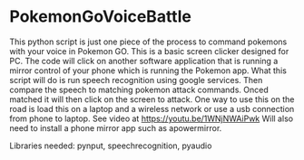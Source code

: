 # PokemonGoVoiceBattle
This python script is just one piece of the process to command pokemons with your voice in Pokemon GO. This is a basic screen clicker designed for PC. The code will click on another software application that is running a mirror control of your phone which is running the Pokemon app. What this script will do is run speech recognition using google services. Then compare the speech to matching pokemon attack commands. Onced matched it will then click on the screen to attack. One way to use this on the road is load this on a laptop and a wireless network or use a usb connection from phone to laptop.
See video at https://youtu.be/1WNjNWAiPwk
Will also need to install a phone mirror app such as apowermirror.

Libraries needed:
pynput,
speechrecognition,
pyaudio
